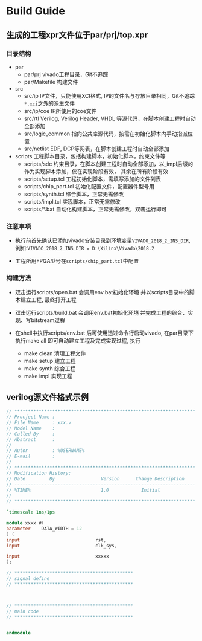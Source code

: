 Build Guide
==============

## 生成的工程xpr文件位于par/prj/top.xpr

### 目录结构
 * par
    * par/prj vivado工程目录，Git不追踪
    * par/Makefile  构建文件
 * src
    * src/ip      IP文件，只能使用XCI格式, IP的文件名与存放目录相同，Git不追踪 `*.xci`之外的派生文件
    * src/ip/coe  IP所使用的coe文件
    * src/rtl     Verilog, Verilog Header, VHDL 等源代码，在脚本创建工程时自动全部添加
    * src/logic_common 指向公共库源代码，按需在初始化脚本内手动指派位置
    * src/netlist EDF, DCP等网表，在脚本创建工程时自动全部添加
 * scripts      工程脚本目录，包括构建脚本，初始化脚本，约束文件等
    * scripts/sdc 约束目录，在脚本创建工程时自动全部添加，以_impl后缀的作为实现脚本添加，仅在实现阶段有效， 其余在所有阶段有效
    * scripts/setup.tcl 工程初始化脚本，需填写添加的文件列表
    * scripts/chip_part.tcl 初始化配置文件，配置器件型号用
    * scripts/synth.tcl 综合脚本，正常无需修改
    * scripts/impl.tcl 实现脚本，正常无需修改
    * scripts/*.bat 自动化构建脚本，正常无需修改，双击运行即可




### 注意事项 
 * 执行前首先确认已添加vivado安装目录到环境变量`VIVADO_2018_2_INS_DIR`, 例如:`VIVADO_2018_2_INS_DIR = D:\Xilinx\Vivado\2018.2` 

 * 工程所用FPGA型号在`scripts/chip_part.tcl`中配置 

### 构建方法

 * 双击运行scripts/open.bat 会调用env.bat初始化环境 并以scripts目录中的脚本建立工程, 最终打开工程 

 * 双击运行scripts/build.bat 会调用env.bat初始化环境 并完成工程的综合、实现、写bitstream过程 

 * 在shell中执行scripts/env.bat 后可使用透过命令行启动vivado, 在par目录下执行make all 即可自动建立工程及完成实现过程, 执行 
    * make clean 清理工程文件  
    * make setup 建立工程  
    * make synth 综合工程  
    * make impl  实现工程  

 
 
 
 
## verilog源文件格式示例
```verilog
// *******************************************************************
// Procject Name : 
// File Name     : xxx.v
// Model Name    :
// Called By     :
// Abstract      :
//
// Autor         : %USERNAME%
// E-mail        : 
//
// ******************************************************************* 
// Modification History:
// Date         By                 Version      Change Description
// -------------------------------------------------------------------
// %TIME%                          1.0            Initial
//
// *******************************************************************

`timescale 1ns/1ps

module xxxx #(
parameter    DATA_WIDTH = 12
) (
input                            rst,
input                            clk_sys,

input                            xxxxx
);

// ********************************************
// signal define
// ********************************************



// ********************************************
// main code
// ********************************************


endmodule
```
